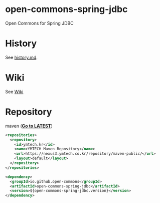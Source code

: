 # open-commons-spring-jdbc
Open Commons for Spring JDBC

# History
See [history.md](./history.md).

# Wiki
See [Wiki](https://github.com/parkjunhong/open-commons-spring-jdbc/wiki)

# Repository
maven (**[Go to LATEST](https://nexus3.ymtech.co.kr/#browse/browse:maven-public:open%2Fcommons%2Fopen-commons-spring-jdbc)**)
``` xml
<repositories>
  <repository>
    <id>ymtech.kr</id>
    <name>YMTECH Maven Repository</name>
    <url>https://nexus3.ymtech.co.kr/repository/maven-public/</url>
    <layout>default</layout>
  </repository>
</repositories>

<dependency>
  <groupId>io.github.open-commons</groupId>
  <artifactId>open-commons-spring-jdbc</artifactId>
  <version>${open-commons-spring-jdbc.version}</version>
</dependency>
```
